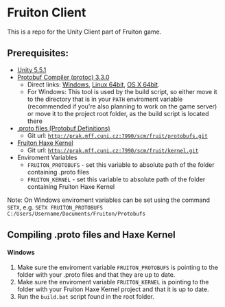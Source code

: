 Fruiton Client
========

This is a repo for the Unity Client part of Fruiton game.

Prerequisites:
-------------
- [Unity 5.5.1](https://unity3d.com/get-unity/download/archive)
- [Protobuf Compiler (protoc) 3.3.0](https://github.com/google/protobuf/releases/tag/v3.3.0)
    - Direct links:
    [Windows](https://github.com/google/protobuf/releases/download/v3.3.0/protoc-3.3.0-win32.zip),
    [Linux 64bit](https://github.com/google/protobuf/releases/download/v3.3.0/protoc-3.3.0-linux-x86_64.zip),
    [OS X 64bit](https://github.com/google/protobuf/releases/download/v3.3.0/protoc-3.3.0-osx-x86_64.zip).
    - For Windows: This tool is used by the build script, so either move it to the directory
    that is in your `PATH` enviroment variable (recommended if you're also planning to work on the game server)
    or move it to the project root folder, as the build script is located there
- [.proto files (Protobuf Definitions)](http://prak.mff.cuni.cz:7990/projects/FRUIT/repos/protobufs)
    - Git url: [`http://prak.mff.cuni.cz:7990/scm/fruit/protobufs.git`](http://prak.mff.cuni.cz:7990/scm/fruit/protobufs.git)
- [Fruiton Haxe Kernel](http://prak.mff.cuni.cz:7990/projects/FRUIT/repos/kernel/browse)
    - Git url: [`http://prak.mff.cuni.cz:7990/scm/fruit/kernel.git`](http://prak.mff.cuni.cz:7990/scm/fruit/kernel.git)
- Enviroment Variables
    - `FRUITON_PROTOBUFS` - set this variable to absolute path of the folder containing .proto files
    - `FRUITON_KERNEL` - set this variable to absolute path of the folder containing Fruiton Haxe Kernel


Note: On Windows enviroment variables can be set using the command `SETX`,
e.g. `SETX FRUITON_PROTOBUFS C:/Users/Username/Documents/Fruiton/Protobufs`

Compiling .proto files and Haxe Kernel
--------------
#### Windows
1. Make sure the enviroment variable `FRUITON_PROTOBUFS` is pointing to the folder with your .proto files and
that they are up to date.
2. Make sure the enviroment variable `FRUITON_KERNEL` is pointing to the folder with your Fruiton Haxe Kernel
project and that it is up to date.
3. Run the `build.bat` script found in the root folder.
